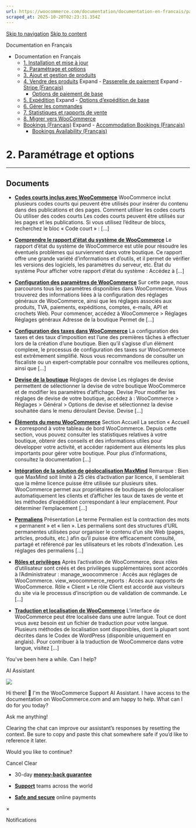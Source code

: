 ```yaml
---
url: https://woocommerce.com/documentation/documentation-en-francais/parametrage-et-options
scraped_at: 2025-10-20T02:23:31.354Z
---
```


[Skip to navigation](https://woocommerce.com/documentation/documentation-en-francais/parametrage-et-options/#main-navigation) [Skip to content](https://woocommerce.com/documentation/documentation-en-francais/parametrage-et-options/#page)

Documentation en Français

- Documentation en Français
  - [1\. Installation et mise à jour](https://woocommerce.com/documentation/documentation-en-francais/installation-et-mise-a-jour/ "1. Installation et mise à jour")
  - [2\. Paramétrage et options](https://woocommerce.com/documentation/documentation-en-francais/parametrage-et-options/ "2. Paramétrage et options")
  - [3\. Ajout et gestion de produits](https://woocommerce.com/documentation/documentation-en-francais/3-ajout-et-gestion-de-produits/ "3. Ajout et gestion de produits")
  - [4\. Vendre des produits](https://woocommerce.com/documentation/documentation-en-francais/vendre-des-produits/ "4. Vendre des produits") Expand    - [Passerelle de paiement](https://woocommerce.com/documentation/documentation-en-francais/vendre-des-produits/passerelle-de-paiement/ "Passerelle de paiement") Expand      - [Stripe (Français)](https://woocommerce.com/documentation/documentation-en-francais/vendre-des-produits/passerelle-de-paiement/stripe-francais/ "Stripe (Français)")
    - [Options de paiement de base](https://woocommerce.com/documentation/documentation-en-francais/vendre-des-produits/options-de-paiement-de-base/ "Options de paiement de base")
  - [5\. Expédition](https://woocommerce.com/documentation/documentation-en-francais/expedition/ "5. Expédition") Expand    - [Options d’expédition de base](https://woocommerce.com/documentation/documentation-en-francais/expedition/options-dexpedition-de-base/ "Options d’expédition de base")
  - [6\. Gérer les commandes](https://woocommerce.com/documentation/documentation-en-francais/gerer-les-commandes/ "6. Gérer les commandes")
  - [7\. Statistiques et rapports de vente](https://woocommerce.com/documentation/documentation-en-francais/statistiques-et-rapports-de-vente/ "7. Statistiques et rapports de vente")
  - [8\. Migrer vers WooCommerce](https://woocommerce.com/documentation/documentation-en-francais/migrer-vers-woocommerce/ "8. Migrer vers WooCommerce")
  - [Bookings (Français)](https://woocommerce.com/documentation/documentation-en-francais/bookings-francais/ "Bookings (Français)") Expand    - [Accommodation Bookings (Français)](https://woocommerce.com/documentation/documentation-en-francais/bookings-francais/accommodation-bookings-francais/ "Accommodation Bookings (Français)")
    - [Bookings Availability (Français)](https://woocommerce.com/documentation/documentation-en-francais/bookings-francais/bookings-availability-francais/ "Bookings Availability (Français)")

# 2\. Paramétrage et options

* * *

## Documents

- [**Codes courts inclus avec WooCommerce**](https://woocommerce.com/document/codes-courts-inclus-avec-woocommerce/)
WooCommerce inclut plusieurs codes courts qui peuvent être utilisés pour insérer du contenu dans des publications et des pages. Comment utiliser les codes courts Où utiliser des codes courts Les codes courts peuvent être utilisés sur les pages et les publications. Si vous utilisez l’éditeur de blocs, recherchez le bloc « Code court » : \[…\]

- [**Comprendre le rapport d’état du système de WooCommerce**](https://woocommerce.com/document/comprendre-le-rapport-detat-du-systeme-de-woocommerce/)
Le rapport d’état du système de WooCommerce est utile pour résoudre les éventuels problèmes qui surviennent dans votre boutique. Ce rapport offre une grande variété d’informations et d’outils, et il permet de vérifier les versions des logiciels, les paramètres du serveur, etc. État du système Pour afficher votre rapport d’état du système : Accédez à \[…\]

- [**Configuration des paramètres de WooCommerce**](https://woocommerce.com/document/configuration-des-parametres-de-woocommerce/)
Sur cette page, nous parcourons tous les paramètres disponibles dans WooCommerce. Vous trouverez des informations liées à la configuration des réglages généraux de WooCommerce, ainsi que les réglages associés aux produits, TVA, paiements, expéditions, comptes, e-mails, API et crochets Web. Pour commencer, accédez à WooCommerce > Réglages Réglages généraux Adresse de la boutique Permet de \[…\]

- [**Configuration des taxes dans WooCommerce**](https://woocommerce.com/document/configuration-des-taxes-dans-woocommerce/)
La configuration des taxes et des taux d’imposition est l’une des premières tâches à effectuer lors de la création d’une boutique. Bien qu’il s’agisse d’un élément complexe, le processus de configuration des taxes sur WooCommerce est extrêmement simplifié. Nous vous recommandons de consulter un fiscaliste ou un expert-comptable pour connaître vos meilleures options, ainsi que \[…\]

- [**Devise de la boutique**](https://woocommerce.com/document/devise-de-la-boutique/)
Réglages de devise Les réglages de devise permettent de sélectionner la devise de votre boutique WooCommerce et de modifier les paramètres d’affichage. Devise Pour modifier les réglages de devise de votre boutique, accédez à : WooCommerce > Réglages > Général > Options de devise et sélectionnez la devise souhaitée dans le menu déroulant Devise. Devise \[…\]

- [**Éléments du menu WooCommerce**](https://woocommerce.com/document/elements-du-menu-woocommerce/)
Section Accueil La section « Accueil » correspond à votre tableau de bord WooCommerce. Depuis cette section, vous pouvez consulter les statistiques relatives à votre boutique, obtenir des conseils et des informations utiles pour développer votre activité, et accéder rapidement aux éléments les plus importants pour gérer votre boutique. Pour plus d’informations, consultez la documentation \[…\]

- [**Intégration de la solution de géolocalisation MaxMind**](https://woocommerce.com/document/integration-de-la-solution-de-geolocalisation-maxmind/)
Remarque : Bien que MaxMind soit limité à 25 clés d’activation par licence, il semblerait que la même licence puisse être utilisée sur plusieurs sites. WooCommerce permet aux propriétaires de boutiques de géolocaliser automatiquement les clients et d’afficher les taux de taxes de vente et les méthodes d’expédition correspondant à leur emplacement. Pour déterminer l’emplacement \[…\]

- [**Permaliens**](https://woocommerce.com/document/permaliens/)
Présentation Le terme Permalien est la contraction des mots « permanent » et « lien ». Les permaliens sont des structures d’URL permanentes utilisées pour organiser le contenu d’un site Web (pages, articles, produits, etc.) afin qu’il puisse être efficacement consulté, partagé et référencé par les utilisateurs et les robots d’indexation. Les réglages des permaliens \[…\]

- [**Rôles et privilèges**](https://woocommerce.com/document/roles-et-privileges/)
Après l’activation de WooCommerce, deux rôles d’utilisateur sont créés et des privilèges supplémentaires sont accordés à l’Administrateur : manage\_woocommerce : Accès aux réglages de WooCommerce. view\_woocommerce\_reports : Accès aux rapports de WooCommerce. Rôle « Client » Le rôle Client est accordé aux visiteurs du site via le processus d’inscription ou de validation de commande. Le \[…\]

- [**Traduction et localisation de WooCommerce**](https://woocommerce.com/document/traduction-et-localisation-de-woocommerce/)
L’interface de WooCommerce peut être localisée dans une autre langue. Tout ce dont vous avez besoin est un fichier de traduction pour votre langue. Plusieurs méthodes de localisation sont disponibles, dont la plupart sont décrites dans le Codex de WordPress (disponible uniquement en anglais). Pour contribuer à la traduction de WooCommerce dans votre langue, visitez \[…\]


You've been here a while. Can I help?

AI Assistant

![](https://woocommerce.com/wp-content/themes/woo/images/svg/support-chat-bot-avatar.svg)

Hi there! 👋 I'm the WooCommerce Support AI Assistant. I have access to the documentation on WooCommerce.com and am happy to help. What can I do for you today?

Ask me anything!

Clearing the chat can improve our assistant’s responses by resetting the context. Be sure to copy and paste this chat somewhere safe if you’d like to reference it later.

Would you like to continue?

Cancel
Clear

- 30-day **[money-back guarantee](https://woocommerce.com/refund-policy/)**

- **[Support](https://woocommerce.com/docs/)**
teams across the world

- **[Safe and secure](https://woocommerce.com/products/woopayments/)**
online payments

×

Notifications